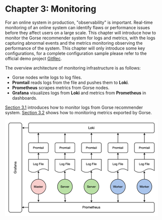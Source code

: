 # Chapter 3: Monitoring

For an online system in production, "observability" is important. Real-time monitoring of an online system can identify flaws or performance issues before they affect users on a large scale. This chapter will introduce how to monitor the Gorse recommender system for logs and metrics, with the logs capturing abnormal events and the metrics monitoring observing the performance of the system. This chapter will only introduce some key configurations, for a complete configuration sample please refer to the official demo project [GitRec](https://github.com/zhenghaoz/gitrec).

The overview architecture of monitoring infrastructure is as follows:

- Gorse nodes write logs to log files.
- **Promtail** reads logs from the file and pushes them to **Loki**.
- **Prometheus** scrapes metrics from Gorse nodes.
- **Grafana** visualizes logs from **Loki** and metrics from **Prometheus** in dashboards.

[Section 3.1](ch03-01-logging.md) introduces how to monitor logs from Gorse recommender system. [Section 3.2](ch03-02-metrics.md) shows how to monitoring metrics exported by Gorse.

<img src="img/ch3/monitoring.png" width="600">
